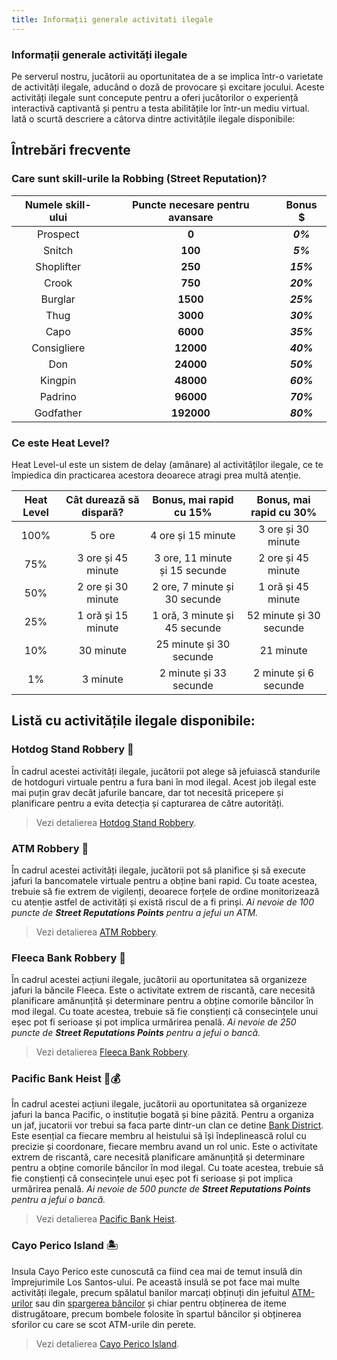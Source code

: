 ```yaml
---
title: Informații generale activitati ilegale
---
```


### Informații generale activități ilegale

Pe serverul nostru, jucătorii au oportunitatea de a se implica într-o varietate de activități ilegale, aducând o doză de provocare și excitare jocului. Aceste activități ilegale sunt concepute pentru a oferi jucătorilor o experiență interactivă captivantă și pentru a testa abilitățile lor într-un mediu virtual. Iată o scurtă descriere a câtorva dintre activitățile ilegale disponibile:

## Întrebări frecvente

### Care sunt skill-urile la Robbing (Street Reputation)?

| Numele skill-ului | Puncte necesare pentru avansare | Bonus $ |
| :-----------: | :-----------: | :-----------: |
| Prospect | **0** |  _**0%**_ |
| Snitch | **100** |  _**5%**_ |
| Shoplifter | **250** |  _**15%**_ |
| Crook | **750** |  _**20%**_ |
| Burglar | **1500** |  _**25%**_ |
| Thug | **3000** |  _**30%**_ |
| Capo | **6000** |  _**35%**_ |
| Consigliere | **12000** |  _**40%**_ |
| Don | **24000** |  _**50%**_ |
| Kingpin | **48000** |  _**60%**_ |
| Padrino | **96000** |  _**70%**_ |
| Godfather | **192000** |  _**80%**_ |

### Ce este Heat Level?

Heat Level-ul este un sistem de delay (amânare) al activităților ilegale, ce te împiedica din practicarea acestora deoarece atragi prea multă atenție.

| Heat Level | Cât durează să dispară? | Bonus, mai rapid cu 15%<br><PremiumSubscription type="gold" /> | Bonus, mai rapid cu 30%<br><PremiumSubscription type="platinum" /> |
| :-----------: | :-----------: | :-----------: | :-----------: | 
| 100% | 5 ore | 4 ore și 15 minute | 3 ore și 30 minute |
| 75% | 3 ore și 45 minute | 3 ore, 11 minute și 15 secunde | 2 ore și 45 minute |
| 50% | 2 ore și 30 minute | 2 ore, 7 minute și 30 secunde | 1 oră și 45 minute | 
| 25% | 1 oră și 15 minute | 1 oră, 3 minute și 45 secunde | 52 minute și 30 secunde |
| 10% | 30 minute | 25 minute și 30 secunde | 21 minute |
| 1% | 3 minute | 2 minute și 33 secunde | 2 minute și 6 secunde |

## Listă cu activitățile ilegale disponibile:

### Hotdog Stand Robbery 🌭

În cadrul acestei activități ilegale, jucătorii pot alege să jefuiască standurile de hotdoguri virtuale pentru a fura bani în mod ilegal. Acest job ilegal este mai puțin grav decât jafurile bancare, dar tot necesită pricepere și planificare pentru a evita detecția și capturarea de către autorități.

> Vezi detalierea [Hotdog Stand Robbery](./robberies/hotdog-stand-robbery.md).

### ATM Robbery 💸

În cadrul acestei activități ilegale, jucătorii pot să planifice și să execute jafuri la bancomatele virtuale pentru a obține bani rapid. Cu toate acestea, trebuie să fie extrem de vigilenți, deoarece forțele de ordine monitorizează cu atenție astfel de activități și există riscul de a fi prinși.
*Ai nevoie de 100 puncte de **Street Reputations Points** pentru a jefui un ATM.*

> Vezi detalierea [ATM Robbery](./robberies/atm-robbery.md).

### Fleeca Bank Robbery 🏦

În cadrul acestei acțiuni ilegale, jucătorii au oportunitatea să organizeze jafuri la băncile Fleeca. Este o activitate extrem de riscantă, care necesită planificare amănunțită și determinare pentru a obține comorile băncilor în mod ilegal. Cu toate acestea, trebuie să fie conștienți că consecințele unui eșec pot fi serioase și pot implica urmărirea penală.
*Ai nevoie de 250 puncte de **Street Reputations Points** pentru a jefui o bancă.*

> Vezi detalierea [Fleeca Bank Robbery](./robberies/fleeca-bank-robbery.md).

### Pacific Bank Heist 🏦💰

În cadrul acestei acțiuni ilegale, jucătorii au oportunitatea să organizeze jafuri la banca Pacific, o instituție bogată și bine păzită. Pentru a organiza un jaf, jucatorii vor trebui sa faca parte dintr-un clan ce detine [Bank District](.clans/spray-wars/districts/bank.md). Este esențial ca fiecare membru al heistului să își îndeplinească rolul cu precizie și coordonare, fiecare membru avand un rol unic. Este o activitate extrem de riscantă, care necesită planificare amănunțită și determinare pentru a obține comorile băncilor în mod ilegal. Cu toate acestea, trebuie să fie conștienți că consecințele unui eșec pot fi serioase și pot implica urmărirea penală.
*Ai nevoie de 500 puncte de **Street Reputations Points** pentru a jefui o bancă.*

> Vezi detalierea [Pacific Bank Heist](./robberies/pacific-bank-heist.md).

### Cayo Perico Island 🏝️

Insula Cayo Perico este cunoscută ca fiind cea mai de temut insulă din împrejurimile Los Santos-ului. Pe această insulă se pot face mai multe activități ilegale, precum spălatul banilor marcați obținuți din jefuitul [ATM-urilor](./robberies/atm-robbery.md) sau din [spargerea bâncilor](./robberies/fleeca-bank-robbery.md) și chiar pentru obținerea de iteme distrugătoare, precum bombele folosite în spartul băncilor și obținerea sforilor cu care se scot ATM-urile din perete.

> Vezi detalierea [Cayo Perico Island](./cayo-perico-island.md).
